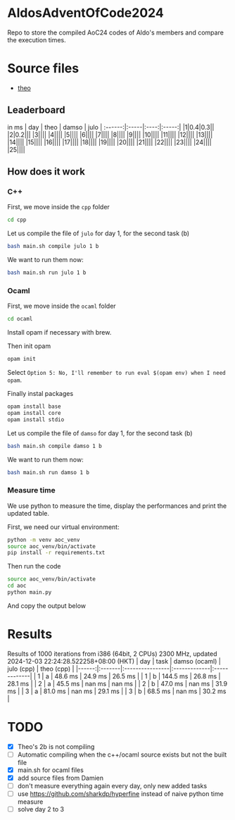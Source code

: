 # AldosAdventOfCode2024

Repo to store the compiled AoC24 codes of Aldo's members and compare the execution times.

# Source files

- [theo](https://github.com/tirelt/AdventOfCode/tree/master/2024)

## Leaderboard

in ms
| day | theo | damso | julo |
:------:|:-----|:----:|:-----:|
|1|0.4|0.3||
|2|0.2|||
|3||||
|4||||
|5||||
|6||||
|7||||
|8||||
|9||||
|10||||
|11||||
|12||||
|13||||
|14||||
|15||||
|16||||
|17||||
|18||||
|19||||
|20||||
|21||||
|22||||
|23||||
|24||||
|25||||

## How does it work

### C++

First, we move inside the `cpp` folder

```bash
cd cpp
```

Let us compile the file of `julo` for day 1, for the second task (b)

```bash
bash main.sh compile julo 1 b
```

We want to run them now:

```bash
bash main.sh run julo 1 b
```

### Ocaml

First, we move inside the `ocaml` folder

```bash
cd ocaml
```

Install opam if necessary with brew.

Then init opam

```bash
opam init
```

Select `Option 5: No, I'll remember to run eval $(opam env) when I need opam`.

Finally instal packages

```bash
opam install base
opam install core
opam install stdio
```

<!-- eval $(opam env) -->

Let us compile the file of `damso` for day 1, for the second task (b)

```bash
bash main.sh compile damso 1 b
```

We want to run them now:

```bash
bash main.sh run damso 1 b
```

### Measure time

We use python to measure the time, display the performances and print the updated table.

First, we need our virtual environment:

```bash
python -m venv aoc_venv
source aoc_venv/bin/activate
pip install -r requirements.txt
```

Then run the code

```bash
source aoc_venv/bin/activate
cd aoc
python main.py
```

And copy the output below

# Results

Results of 1000 iterations from i386 (64bit, 2 CPUs) 2300 MHz, updated 2024-12-03 22:24:28.522258+08:00 (HKT)
| day | task | damso (ocaml) | julo (cpp) | theo (cpp) |
|------:|:-------|:----------------|:-------------|:-------------|
| 1 | a | 48.6 ms | 24.9 ms | 26.5 ms |
| 1 | b | 144.5 ms | 26.8 ms | 28.1 ms |
| 2 | a | 45.5 ms | nan ms | nan ms |
| 2 | b | 47.0 ms | nan ms | 31.9 ms |
| 3 | a | 81.0 ms | nan ms | 29.1 ms |
| 3 | b | 68.5 ms | nan ms | 30.2 ms |

# TODO

- [x] Theo's 2b is not compiling
- [ ] Automatic compiling when the c++/ocaml source exists but not the built file
- [x] main.sh for ocaml files
- [x] add source files from Damien
- [ ] don't measure everything again every day, only new added tasks
- [ ] use https://github.com/sharkdp/hyperfine instead of naive python time measure
- [ ] solve day 2 to 3
